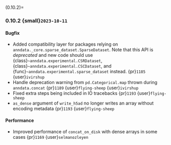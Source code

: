 (0.10.2)=
### 0.10.2 {small}`2023-10-11`

#### Bugfix

* Added compatibility layer for packages relying on `anndata._core.sparse_dataset.SparseDataset`.
  Note that this API is *deprecated* and new code should use {class}`~anndata.experimental.CSRDataset`, {class}`~anndata.experimental.CSCDataset`, and {func}`~anndata.experimental.sparse_dataset` instead.
  {pr}`1185` {user}`ivirshup`
* Handle deprecation warning from `pd.Categorical.map` thrown during `anndata.concat` {pr}`1189` {user}`flying-sheep` {user}`ivirshup`
* Fixed extra steps being included in IO tracebacks {pr}`1193` {user}`flying-sheep`
* `as_dense` argument of `write_h5ad` no longer writes an array without encoding metadata {pr}`1193` {user}`flying-sheep`


#### Performance

* Improved performance of `concat_on_disk` with dense arrays in some cases {pr}`1169` {user}`selmanozleyen`
